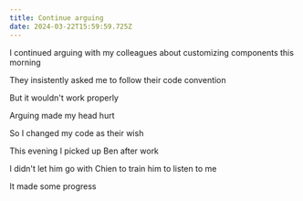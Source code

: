 ```yaml
---
title: Continue arguing
date: 2024-03-22T15:59:59.725Z
---
```


I continued arguing with my colleagues about customizing components this morning

They insistently asked me to follow their code convention

But it wouldn't work properly

Arguing made my head hurt

So I changed my code as their wish

This evening I picked up Ben after work

I didn't let him go with Chien to train him to listen to me

It made some progress
